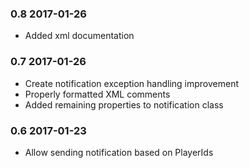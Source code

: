 ### 0.8 2017-01-26

 * Added xml documentation

### 0.7 2017-01-26

 * Create notification exception handling improvement
 * Properly formatted XML comments
 * Added remaining properties to notification class

### 0.6 2017-01-23

 * Allow sending notification based on PlayerIds
